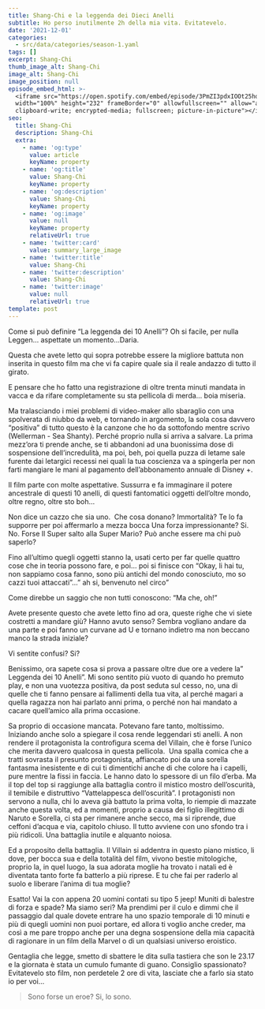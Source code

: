 ```yaml
---
title: Shang-Chi e la leggenda dei Dieci Anelli
subtitle: Ho perso inutilmente 2h della mia vita. Evitatevelo.
date: '2021-12-01'
categories:
  - src/data/categories/season-1.yaml
tags: []
excerpt: Shang-Chi
thumb_image_alt: Shang-Chi
image_alt: Shang-Chi
image_position: null
episode_embed_html: >-
  <iframe src="https://open.spotify.com/embed/episode/3PmZI3pdxIOOt25hqUChyH"
  width="100%" height="232" frameBorder="0" allowfullscreen="" allow="autoplay;
  clipboard-write; encrypted-media; fullscreen; picture-in-picture"></iframe>
seo:
  title: Shang-Chi
  description: Shang-Chi
  extra:
    - name: 'og:type'
      value: article
      keyName: property
    - name: 'og:title'
      value: Shang-Chi
      keyName: property
    - name: 'og:description'
      value: Shang-Chi
      keyName: property
    - name: 'og:image'
      value: null
      keyName: property
      relativeUrl: true
    - name: 'twitter:card'
      value: summary_large_image
    - name: 'twitter:title'
      value: Shang-Chi
    - name: 'twitter:description'
      value: Shang-Chi
    - name: 'twitter:image'
      value: null
      relativeUrl: true
template: post
---
```

Come si può definire “La leggenda dei 10 Anelli”? Oh si facile, per nulla Leggen… aspettate un momento…Daria.

Questa che avete letto qui sopra potrebbe essere la migliore battuta non inserita in questo film ma che vi fa capire quale sia il reale andazzo di tutto il girato.

E pensare che ho fatto una registrazione di oltre trenta minuti mandata in vacca e da rifare completamente su sta pellicola di merda… boia miseria.

Ma tralasciando i miei problemi di video-maker allo sbaraglio con una spolverata di niubbo da web, e tornando in argomento, la sola cosa davvero “positiva” di tutto questo è la canzone che ho da sottofondo mentre scrivo (Wellerman - Sea Shanty). Perché proprio nulla si arriva a salvare.
La prima mezz’ora ti prende anche, se ti abbandoni ad una buonissima dose di sospensione dell’incredulità, ma poi, beh, poi quella puzza di letame sale furente dai letargici recessi nei quali la tua coscienza va a spingerla per non farti mangiare le mani al pagamento dell’abbonamento annuale di Disney +.

Il film parte con molte aspettative. Sussurra e fa immaginare il potere ancestrale di questi 10 anelli, di questi fantomatici oggetti dell’oltre mondo, oltre regno, oltre sto boh…

Non dice un cazzo che sia uno. 
Che cosa donano? Immortalità? Te lo fa supporre per poi affermarlo a mezza bocca
Una forza impressionante? Si. No. Forse
Il Super salto alla Super Mario? Può anche essere ma chi può saperlo?

Fino all’ultimo quegli oggetti stanno la, usati certo per far quelle quattro cose che in teoria possono fare, e poi… poi si finisce con “Okay, li hai tu, non sappiamo cosa fanno, sono più antichi del mondo conosciuto, mo so cazzi tuoi attaccati”…” ah si, benvenuto nel circo”

Come direbbe un saggio che non tutti conoscono: “Ma che, oh!”

Avete presente questo che avete letto fino ad ora, queste righe che vi siete costretti a mandare giù? Hanno avuto senso? Sembra vogliano andare da una parte e poi fanno un curvane ad U e tornano indietro ma non beccano manco la strada iniziale? 

Vi sentite confusi? Si?

Benissimo, ora sapete cosa si prova a passare oltre due ore a vedere la” Leggenda dei 10 Anelli”.
Mi sono sentito più vuoto di quando ho premuto play, e non una vuotezza positiva, da post seduta sul cesso, no, una di quelle che ti fanno pensare ai fallimenti della tua vita, al perché magari a quella ragazza non hai parlato anni prima, o perché non hai mandato a cacare quell’amico alla prima occasione. 

Sa proprio di occasione mancata. Potevano fare tanto, moltissimo. 
Iniziando anche solo a spiegare il cosa rende leggendari sti anelli.
A non rendere il protagonista la controfigura scema del Villain, che è forse l’unico che merita davvero qualcosa in questa pellicola. 
Una spalla comica che a tratti sovrasta il presunto protagonista, affiancato poi da una sorella fantasma inesistente e di cui ti dimentichi anche di che colore ha i capelli, pure mentre la fissi in faccia. Le hanno dato lo spessore di un filo d’erba.
Ma il top del top si raggiunge alla battaglia contro il mistico mostro dell’oscurità, il temibile e distruttivo “Vattelappesca dell’oscurità”.
I protagonisti non servono a nulla, chi lo aveva già battuto la prima volta, lo riempie di mazzate anche questa volta, ed a momenti, proprio a causa dei figlio illegittimo di Naruto e Sorella, ci sta per rimanere anche secco, ma si riprende, due ceffoni d’acqua e via, capitolo chiuso. Il tutto avviene con uno sfondo tra i più ridicoli. Una battaglia inutile e alquanto noiosa. 

Ed a proposito della battaglia. Il Villain si addentra in questo piano mistico, li dove, per bocca sua e della totalità del film, vivono bestie mitologiche, proprio la, in quel luogo, la sua adorata moglie ha trovato i natali ed è diventata tanto forte fa batterlo a più riprese. E tu che fai per raderlo al suolo e liberare l’anima di tua moglie? 

Esatto! Vai la con appena 20 uomini contati su tipo 5 jeep!
Muniti di balestre di forza e spade? Ma siamo seri?
Ma prendimi per il culo e dimmi che il passaggio dal quale dovete entrare ha uno spazio temporale di 10 minuti e più di quegli uomini non puoi portare, ed allora ti voglio anche creder, ma così a me pare troppo anche per una degna sospensione della mia capacità di ragionare in un film della Marvel o di un qualsiasi universo eroistico. 

Gentaglia che legge, smetto di sbattere le dita sulla tastiera che son le 23.17 e la giornata è stata un cumulo fumante di guano.
Consiglio spassionato? Evitatevelo sto film, non perdetele 2 ore di vita, lasciate che a farlo sia stato io per voi…

> Sono forse un eroe? Si, lo sono. 
